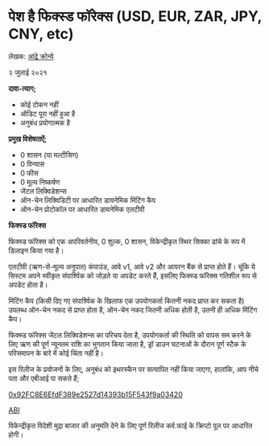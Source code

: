 # पेश है फिक्स्ड फॉरेक्स (USD, EUR, ZAR, JPY, CNY, etc)

लेखक: [आंद्रे क्रोन्ये](https://twitter.com/AndreCronjeTech)</br>

२ जुलाई २०२१ 

**दावा-त्याग;**

- कोई टोकन नहीं
- ऑडिट पूरा नहीं हुआ है
- अनुबंध प्रयोगात्मक है

**प्रमुख विशेषताऐं;**

- 0 शासन (या मल्टीसिग)
- 0 विन्यास
- 0 फीस
- 0 मूल्य निष्कर्षण
- जेंटल लिक्विडेशन्स 
- ऑन-चेन लिक्विडिटी पर आधारित डायनेमिक मिंटिंग कैप
- ऑन-चेन प्रोटोकॉल पर आधारित डायनेमिक एलटीवी

**फिक्स्ड फॉरेक्स**

फिक्स्ड फॉरेक्स को एक अपरिवर्तनीय, 0 शुल्क, 0 शासन, विकेन्द्रीकृत स्थिर सिक्का ढांचे के रूप में डिज़ाइन किया गया है।

एलटीवी (ऋण-से-मूल्य अनुपात) कंपाउंड, आवे v1, आवे v2 और आयरन बैंक से प्राप्त होते हैं। चूंकि ये सिस्टम अपने स्वीकृत संपार्श्विक को जोड़ते या अपडेट करते हैं, इसलिए फिक्स्ड फॉरेक्स गतिशील रूप से अपडेट होता है।

मिंटिंग कैप (किसी दिए गए संपार्श्विक के खिलाफ एक उपयोगकर्ता कितनी नकद प्राप्त कर सकता है) उपलब्ध ऑन-चेन नकद से प्राप्त होता है, ऑन-चेन नकद जितनी अधिक होती है, उतनी ही अधिक मिंटिंग कैप।

फिक्स्ड फॉरेक्स जेंटल लिक्विडेशन्स का परिचय देता है, उपयोगकर्ता की स्थिति को वापस सम करने के लिए ऋण की पूर्ण न्यूनतम राशि का भुगतान किया जाता है, ड्रॉ डाउन घटनाओं के दौरान पूर्ण स्टैक के परिसमापन के बारे में कोई चिंता नहीं है।

इस रिलीज के प्रयोजनों के लिए, अनुबंध को इथरस्कैन पर सत्यापित नहीं किया जाएगा, हालांकि, आप नीचे पता और एबीआई पा सकते हैं;

[0x92FC8E6EfdF389e2527d14393b15F543f9a03420](https://etherscan.io/address/0x92fc8e6efdf389e2527d14393b15f543f9a03420)

[ABI](https://gist.github.com/andrecronje/4ce11e8603a7f61af4619a86647db1d4)

विकेन्द्रीकृत विदेशी मुद्रा बाजार की अनुमति देने के लिए पूर्ण रिलीज कर्व.फाई के क्रिप्टो पूल पर आधारित होगी।
